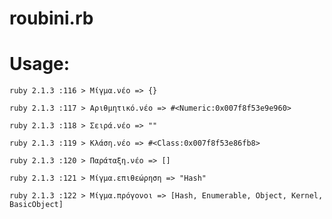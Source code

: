 # roubini.rb


# Usage:

`ruby
2.1.3 :116 > Μίγμα.νέο
 => {}
`

`ruby
2.1.3 :117 > Αριθμητικό.νέο
 => #<Numeric:0x007f8f53e9e960>
 `

`ruby
2.1.3 :118 > Σειρά.νέο
 => ""
 `

`ruby
2.1.3 :119 > Κλάση.νέο
 => #<Class:0x007f8f53e86fb8>
 `

`ruby
2.1.3 :120 > Παράταξη.νέο
 => []
 `

`ruby
2.1.3 :121 > Μίγμα.επιθεώρηση
 => "Hash"
 `

`ruby
2.1.3 :122 > Μίγμα.πρόγονοι
=> [Hash, Enumerable, Object, Kernel, BasicObject]
`
